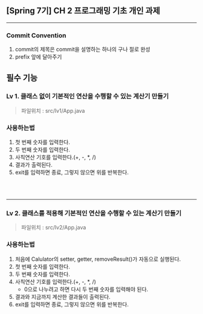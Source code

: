 ## [Spring 7기] CH 2 프로그래밍 기초 개인 과제
***

### Commit Convention
1. commit의 제목은 commit을 설명하는 하나의 구나 절로 완성
2. prefix 앞에 달아주기


## 필수 기능

### Lv 1. 클래스 없이 기본적인 연산을 수행할 수 있는 계산기 만들기
> 파일위치 : src/lv1/App.java

### 사용하는법
1. 첫 번째 숫자를 입력한다.
2. 두 번째 숫자를 입력한다.
3. 사칙연산 기호를 입력한다.(+, -, *, /)
4. 결과가 출력된다.
5. exit를 입력하면 종료, 그렇지 않으면 위를 반복한다.


<br/>
<br/>

***


### Lv 2. 클래스를 적용해 기본적인 연산을 수행할 수 있는 계산기 만들기
> 파일위치 : src/lv2/App.java

### 사용하는법
1. 처음에 Calulator의 setter, getter, removeResult()가 자동으로 실행된다.
2. 첫 번째 숫자를 입력한다.
3. 두 번째 숫자를 입력한다.
4. 사칙연산 기호를 입력한다.(+, -, *, /)
   - 0으로 나누려고 하면 다시 두 번째 숫자를 입력해야 된다.
5. 결과와 지금까지 계산한 결과들이 출력된다.
6. exit를 입력하면 종료, 그렇지 않으면 위를 반복한다.


